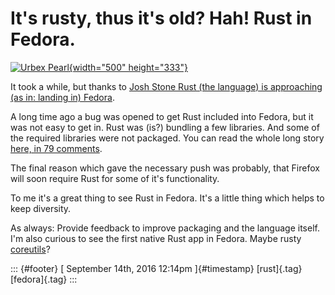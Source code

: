 It's rusty, thus it's old? Hah! Rust in Fedora.
===============================================

[![Urbex
Pearl](https://c8.staticflickr.com/8/7520/15432787103_02f2056a06.jpg){width="500"
height="333"}](https://www.flickr.com/photos/drainrat/15432787103/in/photolist-pvK4Wg-pRCiY6-pAbik4-rsd3Ns-pdzPWr-qnYjcS-nGR321-on6Fji-kiBFEk-r4wh6s-nNYDbu-pEUD8g-q1CdK9-quSEyv-qBeu2e-qBwDPj-q99YZE-qmjWFT-pPup3W-rmS4cy-rhMMZM-piVTrc-oDAFSb-on6zXB-qu41pR-pMxJ3t-ryrAL3-qtjBYd-qt63Vv-qgpUs7-pA8Dig-q3Ncoh-cpwgHE-qB1ZN8-pefDFa-qww24B-pdBsbP-qJv1Sd-qS4WnV-fzwBND-qnhgkB-qvjeeh-qcjAg8-rbAVbS-7UviCJ-9EUBcb-fHTt6A-8si82o-83Deu6-pAiH1L "Urbex Pearl")

It took a while, but thanks to [Josh Stone Rust (the language) is
approaching (as in: landing in)
Fedora](https://fedoraproject.org/wiki/Changes/RustCompiler).

A long time ago a bug was opened to get Rust included into Fedora, but
it was not easy to get in. Rust was (is?) bundling a few libraries. And
some of the required libraries were not packaged. You can read the whole
long story [here, in 79
comments](https://bugzilla.redhat.com/show_bug.cgi?id=915043).

The final reason which gave the necessary push was probably, that
Firefox will soon require Rust for some of it's functionality.

To me it's a great thing to see Rust in Fedora. It's a little thing
which helps to keep diversity.

As always: Provide feedback to improve packaging and the language
itself. I'm also curious to see the first native Rust app in Fedora.
Maybe rusty [coreutils](https://github.com/uutils/coreutils)?

::: {#footer}
[ September 14th, 2016 12:14pm ]{#timestamp} [rust]{.tag} [fedora]{.tag}
:::
